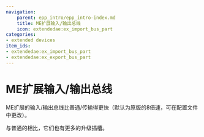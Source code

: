 ```yaml
---
navigation:
    parent: epp_intro/epp_intro-index.md
    title: ME扩展输入/输出总线
    icon: extendedae:ex_import_bus_part
categories:
- extended devices
item_ids:
- extendedae:ex_import_bus_part
- extendedae:ex_export_bus_part
---
```


# ME扩展输入/输出总线

<Row gap="20">
<GameScene zoom="8" background="transparent">
  <ImportStructure src="../structure/cable_ex_import_bus.snbt"></ImportStructure>
</GameScene>
<GameScene zoom="8" background="transparent">
  <ImportStructure src="../structure/cable_ex_export_bus.snbt"></ImportStructure>
</GameScene>
</Row>

ME扩展的输入/输出总线比普通<ItemLink id="ae2:import_bus" />/<ItemLink id="ae2:export_bus" />传输得更快（默认为原版的8倍速，可在配置文件中更改）。

与普通的相比，它们也有更多的升级插槽。

